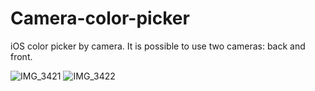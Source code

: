 # Camera-color-picker
iOS color picker by camera. It is possible to use two cameras: back and front.

![IMG_3421](https://user-images.githubusercontent.com/6532619/166149660-9c2e3f9b-a679-4509-a903-ea7aba45a5ed.PNG)
![IMG_3422](https://user-images.githubusercontent.com/6532619/166149673-32df4371-e06c-4e2f-9dde-aebd4ed8c050.PNG)
